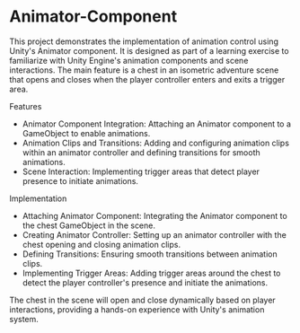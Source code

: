 # Animator-Component

This project demonstrates the implementation of animation control using Unity's Animator component. It is designed as part of a learning exercise to familiarize with Unity Engine's animation components and scene interactions. The main feature is a chest in an isometric adventure scene that opens and closes when the player controller enters and exits a trigger area.

Features

- Animator Component Integration: Attaching an Animator component to a GameObject to enable animations.
- Animation Clips and Transitions: Adding and configuring animation clips within an animator controller and defining transitions for smooth animations.
- Scene Interaction: Implementing trigger areas that detect player presence to initiate animations.

Implementation

- Attaching Animator Component: Integrating the Animator component to the chest GameObject in the scene.
- Creating Animator Controller: Setting up an animator controller with the chest opening and closing animation clips.
- Defining Transitions: Ensuring smooth transitions between animation clips.
- Implementing Trigger Areas: Adding trigger areas around the chest to detect the player controller's presence and initiate the animations.
  
The chest in the scene will open and close dynamically based on player interactions, providing a hands-on experience with Unity's animation system.
